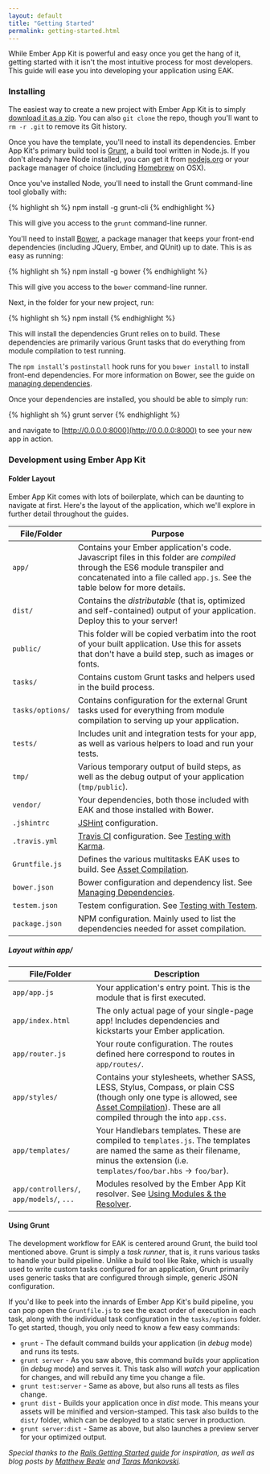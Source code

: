 ```yaml
---
layout: default
title: "Getting Started"
permalink: getting-started.html
---
```


While Ember App Kit is powerful and easy once you get the hang of it, getting
started with it isn't the most intuitive process for most developers. This guide
will ease you into developing your application using EAK.

### Installing

The easiest way to create a new project with Ember App Kit is to simply
[download it as a zip](https://github.com/stefanpenner/ember-app-kit/archive/master.zip).
You can also `git clone` the repo, though you'll want to `rm -r .git` to remove
its Git history.

Once you have the template, you'll need to install its dependencies. Ember App
Kit's primary build tool is [Grunt](http://gruntjs.com), a build tool written in
Node.js. If you don't already have Node installed, you can get it from
[nodejs.org](http://nodejs.org/) or your package manager of choice (including
[Homebrew](http://brew.sh/) on OSX).

Once you've installed Node, you'll need to install the Grunt command-line tool
globally with:

{% highlight sh %}
npm install -g grunt-cli
{% endhighlight %}

This will give you access to the `grunt` command-line runner.

You'll need to install [Bower](http://bower.io), a package manager that keeps
your front-end dependencies (including JQuery, Ember, and QUnit) up to date.
This is as easy as running:

{% highlight sh %}
npm install -g bower
{% endhighlight %}

This will give you access to the `bower` command-line runner.

Next, in the folder for your new project, run:

{% highlight sh %}
npm install
{% endhighlight %}

This will install the dependencies Grunt relies on to build. These dependencies
are primarily various Grunt tasks that do everything from module compilation to
test running.

The `npm install`'s `postinstall` hook runs for you `bower install` to install
front-end dependencies. For more information on Bower, see the guide on
[managing dependencies](dependencies.html).

Once your dependencies are installed, you should be able to simply run:

{% highlight sh %}
grunt server
{% endhighlight %}

and navigate to [http://0.0.0.0:8000](http://0.0.0.0:8000) to see your new app
in action.

### Development using Ember App Kit

#### Folder Layout

Ember App Kit comes with lots of boilerplate, which can be daunting to navigate
at first. Here's the layout of the application, which we'll explore in further detail throughout the guides.

File/Folder      | Purpose |
-----------------|---------|
`app/`           | Contains your Ember application's code. Javascript files in this folder are *compiled* through the ES6 module transpiler and concatenated into a file called `app.js`. See the table below for more details. |
`dist/`          | Contains the *distributable* (that is, optimized and self-contained) output of your application. Deploy this to your server! |
`public/`        | This folder will be copied verbatim into the root of your built application. Use this for assets that don't have a build step, such as images or fonts. |
`tasks/`         | Contains custom Grunt tasks and helpers used in the build process. |
`tasks/options/` | Contains configuration for the external Grunt tasks used for everything from module compilation to serving up your application. |
`tests/`         | Includes unit and integration tests for your app, as well as various helpers to load and run your tests. |
`tmp/`           | Various temporary output of build steps, as well as the debug output of your application (`tmp/public`). |
`vendor/`        | Your dependencies, both those included with EAK and those installed with Bower. |
`.jshintrc`      | [JSHint](http://jshint.com/) configuration. |
`.travis.yml`    | [Travis CI](https://travis-ci.org/) configuration. See [Testing with Karma](testing.html). |
`Gruntfile.js`   | Defines the various multitasks EAK uses to build. See [Asset Compilation](asset-compilation.html). |
`bower.json`     | Bower configuration and dependency list. See [Managing Dependencies](dependencies.html). |
`testem.json`    | Testem configuration. See [Testing with Testem](testing.html). |
`package.json`   | NPM configuration. Mainly used to list the dependencies needed for asset compilation. |

##### Layout within app/

File/Folder                              | Description |
-----------------------------------------|-------------|
`app/app.js`                             | Your application's entry point. This is the module that is first executed. |
`app/index.html`                         | The only actual page of your single-page app! Includes dependencies and kickstarts your Ember application. |
`app/router.js`                          | Your route configuration. The routes defined here correspond to routes in `app/routes/`. |
`app/styles/`                            | Contains your stylesheets, whether SASS, LESS, Stylus, Compass, or plain CSS (though only one type is allowed, see [Asset Compilation](asset-compilation.html)). These are all compiled through the into `app.css`. |
`app/templates/`                         | Your Handlebars templates. These are compiled to `templates.js`. The templates are named the same as their filename, minus the extension (i.e. `templates/foo/bar.hbs` -> `foo/bar`). |
`app/controllers/`, `app/models/`, `...` | Modules resolved by the Ember App Kit resolver. See [Using Modules &amp; the Resolver](using-modules.html). |

#### Using Grunt

The development workflow for EAK is centered around Grunt, the build tool
mentioned above. Grunt is simply a *task runner*, that is, it runs various tasks
to handle your build pipeline. Unlike a build tool like Rake, which is usually
used to write custom tasks configured for an application, Grunt primarily uses
generic tasks that are configured through simple, generic JSON configuration.

If you'd like to peek into the innards of Ember App Kit's build pipeline, you
can pop open the `Gruntfile.js` to see the exact order of execution in each task,
along with the individual task configuration in the `tasks/options` folder. To
get started, though, you only need to know a few easy commands:

* `grunt` - The default command builds your application (in *debug* mode) and
runs its tests.
* `grunt server` - As you saw above, this command builds your application (in
*debug* mode) and serves it. This task also will *watch* your application for
changes, and will rebuild any time you change a file.
* `grunt test:server` - Same as above, but also runs all tests as files change.
* `grunt dist` - Builds your application once in *dist* mode. This means your
assets will be minified and version-stamped. This task also builds to the
`dist/` folder, which can be deployed to a static server in production.
* `grunt server:dist` - Same as above, but also launches a preview server for
your optimized output.

*Special thanks to the [Rails Getting Started guide](http://guides.rubyonrails.org/getting_started.html) for inspiration, as well as blog posts by [Matthew Beale](http://blog.safaribooksonline.com/2013/09/18/ember-app-kit/) and [Taras Mankovski](http://embersherpa.com/articles/introduction-to-ember-app-kit/).*
